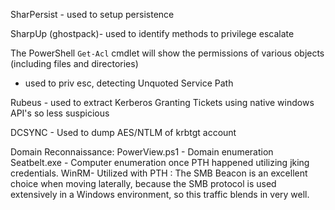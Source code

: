 
SharPersist - used to setup persistence

SharpUp (ghostpack)- used to identify methods to privilege escalate

The PowerShell `Get-Acl` cmdlet will show the permissions of various objects (including files and directories)
- used to priv esc, detecting Unquoted Service Path

Rubeus - used to extract Kerberos Granting Tickets using native windows API's so less suspicious

DCSYNC - Used to dump AES/NTLM of krbtgt account


Domain Reconnaissance:
PowerView.ps1 - Domain enumeration
Seatbelt.exe - Computer enumeration once PTH happened utilizing jking credentials.
WinRM- Utilized with PTH : The SMB Beacon is an excellent choice when moving laterally, because the SMB protocol is used extensively in a Windows environment, so this traffic blends in very well.